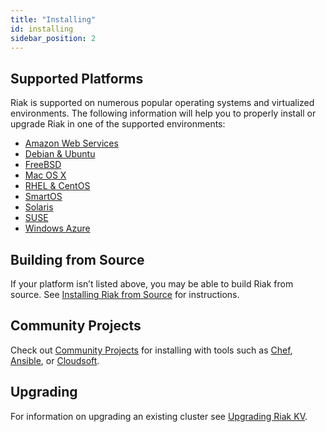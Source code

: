 ```yaml
---
title: "Installing"
id: installing
sidebar_position: 2
---
```


[install aws]: /docs/setup/installing/amazon-web-services
[install debian & ubuntu]: /docs/setup/installing/debian-ubuntu
[install freebsd]: /docs/setup/installing/freebsd
[install mac osx]: /docs/setup/installing/mac-osx
[install rhel & centos]: /docs/setup/installing/rhel-centos
[install smartos]: /docs/setup/installing/smartos
[install solaris]: /docs/setup/installing/solaris
[install suse]: /docs/setup/installing/suse
[install windows azure]: /docs/setup/installing/windows-azure
[install source index]: /docs/setup/installing/source
[community projects]: /community/projects
[upgrade index]: /docs/setup/upgrading

## Supported Platforms

Riak is supported on numerous popular operating systems and virtualized
environments. The following information will help you to
properly install or upgrade Riak in one of the supported environments:

  * [Amazon Web Services][install aws]
  * [Debian & Ubuntu][install debian & ubuntu]
  * [FreeBSD][install freebsd]
  * [Mac OS X][install mac osx]
  * [RHEL & CentOS][install rhel & centos]
  * [SmartOS][install smartos]
  * [Solaris][install solaris]
  * [SUSE][install suse]
  * [Windows Azure][install windows azure]

## Building from Source

If your platform isn’t listed above, you may be able to build Riak from source. See [Installing Riak from Source][install source index] for instructions.

## Community Projects

Check out [Community Projects][community projects] for installing with tools such as [Chef](https://www.chef.io/chef/), [Ansible](http://www.ansible.com/), or [Cloudsoft](http://www.cloudsoftcorp.com/).

## Upgrading

For information on upgrading an existing cluster see [Upgrading Riak KV][upgrade index].
